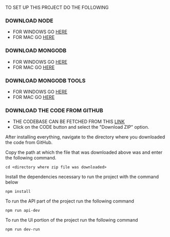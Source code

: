 TO SET UP THIS PROJECT DO THE FOLLOWING

### DOWNLOAD NODE
* FOR WINDOWS GO [HERE](https://nodejs.org/dist/v18.17.0/node-v18.17.0-x64.msi)
* FOR MAC GO [HERE](https://nodejs.org/dist/v18.17.0/node-v18.17.0.pkg)

### DOWNLOAD MONGODB
 - FOR WINDOWS GO [HERE](https://fastdl.mongodb.org/windows/mongodb-windows-x86_64-6.0.8-signed.msi)
 - FOR MAC GO [HERE](https://fastdl.mongodb.org/osx/mongodb-macos-x86_64-6.0.8.tgz)

### DOWNLOAD MONGODB TOOLS
 - FOR WINDOWS GO [HERE](https://downloads.mongodb.org/migrator/1.1.3/MongoDB%20Relational%20Migrator-1.1.3.msi)
 - FOR MAC GO [HERE](https://downloads.mongodb.org/migrator/1.1.3/MongoDB%20Relational%20Migrator-1.1.3.dmg)

### DOWNLOAD THE CODE FROM GITHUB
 - THE CODEBASE CAN BE FETCHED FROM THIS [LINK](https://www.mongodb.com/try/download/relational-migrator#)
 - Click on the CODE button and select the "Download ZIP" option.


After installing everything, navigate to the directory where you downloaded the code from GitHub.

Copy the path at which  the file that was downloaded above was and enter the following command.

`cd <directory where zip file was downloaded>`

Install the dependencies necessary to run the project with the command below

`npm install`

To run the API part of the project run the following command

`npm run api-dev`

To run the UI portion of the project run the following command

`npm run dev-run`